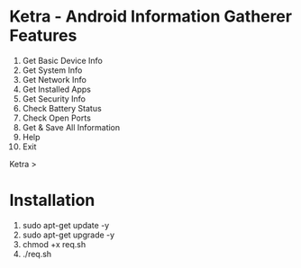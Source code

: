 
Ketra - Android Information Gatherer
Features
==================================
1. Get Basic Device Info
2. Get System Info
3. Get Network Info
4. Get Installed Apps
5. Get Security Info
6. Check Battery Status
7. Check Open Ports
8. Get & Save All Information
9. Help
10. Exit

Ketra > 

# Installation
1. sudo apt-get update -y
2. sudo apt-get upgrade -y
3. chmod +x req.sh
4. ./req.sh 
